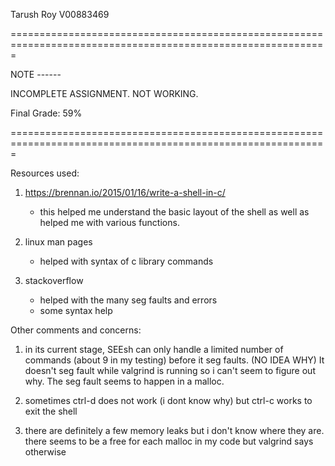 Tarush Roy
V00883469

=============================================================================================================

NOTE ------

INCOMPLETE ASSIGNMENT. NOT WORKING.

Final Grade: 59%

=============================================================================================================

Resources used:
1. https://brennan.io/2015/01/16/write-a-shell-in-c/
   * this helped me understand the basic layout of the shell as well as helped me with various functions.

2. linux man pages
   * helped with syntax of c library commands

3. stackoverflow
   * helped with the many seg faults and errors
   * some syntax help

Other comments and concerns:
1. in its current stage, SEEsh can only handle a limited number of commands (about 9 in my testing) before it seg faults. (NO IDEA WHY) It doesn't seg fault while valgrind is running so i can't seem to figure out why. The seg fault seems to happen in a malloc.

2. sometimes ctrl-d does not work (i dont know why) but ctrl-c works to exit the shell

3. there are definitely a few memory leaks but i don't know where they are. there seems to be a free for each malloc in my code but valgrind says otherwise
